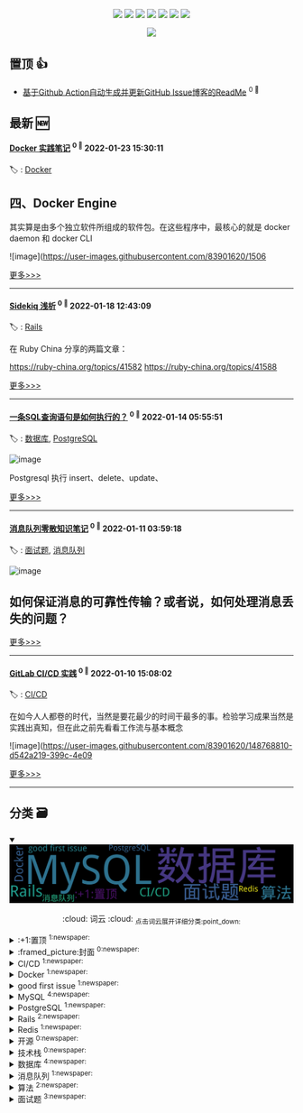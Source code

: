 

<p align='center'>
    <img src="https://badgen.net/badge/labels/15"/>
    <img src="https://badgen.net/github/issues/iamtomas/ghiblog"/>
    <img src="https://badgen.net/badge/last-commit/2022-01-23 15:30:36"/>
    <img src="https://badgen.net/github/forks/iamtomas/ghiblog"/>
    <img src="https://badgen.net/github/stars/iamtomas/ghiblog"/>
    <img src="https://badgen.net/github/watchers/iamtomas/ghiblog"/>
    <img src="https://badgen.net/github/release/iamtomas/ghiblog"/>
</p>

<p align='center'>
    <a href="https://github.com/jwenjian/visitor-count-badge">
        <img src="https://visitor-badge.glitch.me/badge?page_id=jwenjian.ghiblog"/>
    </a>
</p>


## 置顶 :thumbsup: 
- [基于Github Action自动生成并更新GitHub Issue博客的ReadMe](https://github.com/iamtomas/note/issues/1)  <sup>0 :speech_balloon:</sup>  	 
## 最新 :new: 

#### [Docker 实践笔记](https://github.com/iamtomas/note/issues/20) <sup>0 :speech_balloon:</sup> 	 2022-01-23 15:30:11

:label: : [Docker](https://github.com/iamtomas/ghiblog/labels/Docker)

## 四、Docker Engine

其实算是由多个独立软件所组成的软件包。在这些程序中，最核心的就是 docker daemon 和 docker CLI 

![image](https://user-images.githubusercontent.com/83901620/1506

[更多>>>](https://github.com/iamtomas/note/issues/20)

---


#### [Sidekiq 浅析](https://github.com/iamtomas/note/issues/19) <sup>0 :speech_balloon:</sup> 	 2022-01-18 12:43:09

:label: : [Rails](https://github.com/iamtomas/ghiblog/labels/Rails)

在 Ruby China 分享的两篇文章：

https://ruby-china.org/topics/41582
https://ruby-china.org/topics/41588

[更多>>>](https://github.com/iamtomas/note/issues/19)

---


#### [一条SQL查询语句是如何执行的？](https://github.com/iamtomas/note/issues/18) <sup>0 :speech_balloon:</sup> 	 2022-01-14 05:55:51

:label: : [数据库](https://github.com/iamtomas/ghiblog/labels/%E6%95%B0%E6%8D%AE%E5%BA%93), [PostgreSQL](https://github.com/iamtomas/ghiblog/labels/PostgreSQL)

![image](https://user-images.githubusercontent.com/83901620/149457661-d2433bb1-34d0-4ef7-852b-c3f1ed9d7863.png)

Postgresql 执行 insert、delete、update、

[更多>>>](https://github.com/iamtomas/note/issues/18)

---


#### [消息队列零散知识笔记](https://github.com/iamtomas/note/issues/17) <sup>0 :speech_balloon:</sup> 	 2022-01-11 03:59:18

:label: : [面试题](https://github.com/iamtomas/ghiblog/labels/%E9%9D%A2%E8%AF%95%E9%A2%98), [消息队列](https://github.com/iamtomas/ghiblog/labels/%E6%B6%88%E6%81%AF%E9%98%9F%E5%88%97)

![image](https://user-images.githubusercontent.com/83901620/148875092-23de846b-5ad5-4268-a102-fc06c00891de.png)

## 如何保证消息的可靠性传输？或者说，如何处理消息丢失的问题？


[更多>>>](https://github.com/iamtomas/note/issues/17)

---


#### [GitLab CI/CD 实践](https://github.com/iamtomas/note/issues/16) <sup>0 :speech_balloon:</sup> 	 2022-01-10 15:08:02

:label: : [CI/CD](https://github.com/iamtomas/ghiblog/labels/CI/CD)

在如今人人都卷的时代，当然是要花最少的时间干最多的事。检验学习成果当然是实践出真知，但在此之前先看看工作流与基本概念

![image](https://user-images.githubusercontent.com/83901620/148768810-d542a219-399c-4e09

[更多>>>](https://github.com/iamtomas/note/issues/16)

---


## 分类  :card_file_box: 

<details open="open">
    <summary>
        <img src="assets/wordcloud.png" title="词云, 点击展开详细分类" alt="词云， 点击展开详细分类">
        <p align="center">:cloud: 词云 :cloud: <sub>点击词云展开详细分类:point_down: </sub></p>
    </summary>


<details>
<summary>:+1:置顶	<sup>1:newspaper:</sup></summary>

- [基于Github Action自动生成并更新GitHub Issue博客的ReadMe](https://github.com/iamtomas/note/issues/1)  <sup>0 :speech_balloon:</sup>  	 


</details>

<details>
<summary>:framed_picture:封面	<sup>0:newspaper:</sup></summary>



</details>

<details>
<summary>CI/CD	<sup>1:newspaper:</sup></summary>

- [GitLab CI/CD 实践](https://github.com/iamtomas/note/issues/16)  <sup>0 :speech_balloon:</sup>  	 


</details>

<details>
<summary>Docker	<sup>1:newspaper:</sup></summary>

- [Docker 实践笔记](https://github.com/iamtomas/note/issues/20)  <sup>0 :speech_balloon:</sup>  	 


</details>

<details>
<summary>good first issue	<sup>1:newspaper:</sup></summary>

- [基于Github Action自动生成并更新GitHub Issue博客的ReadMe](https://github.com/iamtomas/note/issues/1)  <sup>0 :speech_balloon:</sup>  	 


</details>

<details>
<summary>MySQL	<sup>4:newspaper:</sup></summary>

- [MySQL零散知识笔记](https://github.com/iamtomas/note/issues/14)  <sup>0 :speech_balloon:</sup>  	 
- [一条SQL更新语句是如何执行的？](https://github.com/iamtomas/note/issues/12)  <sup>0 :speech_balloon:</sup>  	 
- [MySQL中InnoDB记录与页结构](https://github.com/iamtomas/note/issues/10)  <sup>0 :speech_balloon:</sup>  	 
- [一条SQL查询语句是如何执行的？](https://github.com/iamtomas/note/issues/8)  <sup>0 :speech_balloon:</sup>  	 


</details>

<details>
<summary>PostgreSQL	<sup>1:newspaper:</sup></summary>

- [一条SQL查询语句是如何执行的？](https://github.com/iamtomas/note/issues/18)  <sup>0 :speech_balloon:</sup>  	 


</details>

<details>
<summary>Rails	<sup>2:newspaper:</sup></summary>

- [Sidekiq 浅析](https://github.com/iamtomas/note/issues/19)  <sup>0 :speech_balloon:</sup>  	 
- [Rails7 demo](https://github.com/iamtomas/note/issues/11)  <sup>0 :speech_balloon:</sup>  	 


</details>

<details>
<summary>Redis	<sup>1:newspaper:</sup></summary>

- [Redis零散知识笔记](https://github.com/iamtomas/note/issues/15)  <sup>0 :speech_balloon:</sup>  	 


</details>

<details>
<summary>开源	<sup>0:newspaper:</sup></summary>



</details>

<details>
<summary>技术栈	<sup>0:newspaper:</sup></summary>



</details>

<details>
<summary>数据库	<sup>4:newspaper:</sup></summary>

- [一条SQL查询语句是如何执行的？](https://github.com/iamtomas/note/issues/18)  <sup>0 :speech_balloon:</sup>  	 
- [一条SQL更新语句是如何执行的？](https://github.com/iamtomas/note/issues/12)  <sup>0 :speech_balloon:</sup>  	 
- [MySQL中InnoDB记录与页结构](https://github.com/iamtomas/note/issues/10)  <sup>0 :speech_balloon:</sup>  	 
- [一条SQL查询语句是如何执行的？](https://github.com/iamtomas/note/issues/8)  <sup>0 :speech_balloon:</sup>  	 


</details>

<details>
<summary>消息队列	<sup>1:newspaper:</sup></summary>

- [消息队列零散知识笔记](https://github.com/iamtomas/note/issues/17)  <sup>0 :speech_balloon:</sup>  	 


</details>

<details>
<summary>算法	<sup>2:newspaper:</sup></summary>

- [冒泡排序 - 排序算法](https://github.com/iamtomas/note/issues/13)  <sup>0 :speech_balloon:</sup>  	 
- [两数之和 - 力扣（LeetCode）](https://github.com/iamtomas/note/issues/9)  <sup>0 :speech_balloon:</sup>  	 


</details>

<details>
<summary>面试题	<sup>3:newspaper:</sup></summary>

- [消息队列零散知识笔记](https://github.com/iamtomas/note/issues/17)  <sup>0 :speech_balloon:</sup>  	 
- [Redis零散知识笔记](https://github.com/iamtomas/note/issues/15)  <sup>0 :speech_balloon:</sup>  	 
- [MySQL零散知识笔记](https://github.com/iamtomas/note/issues/14)  <sup>0 :speech_balloon:</sup>  	 


</details>


</details>    
